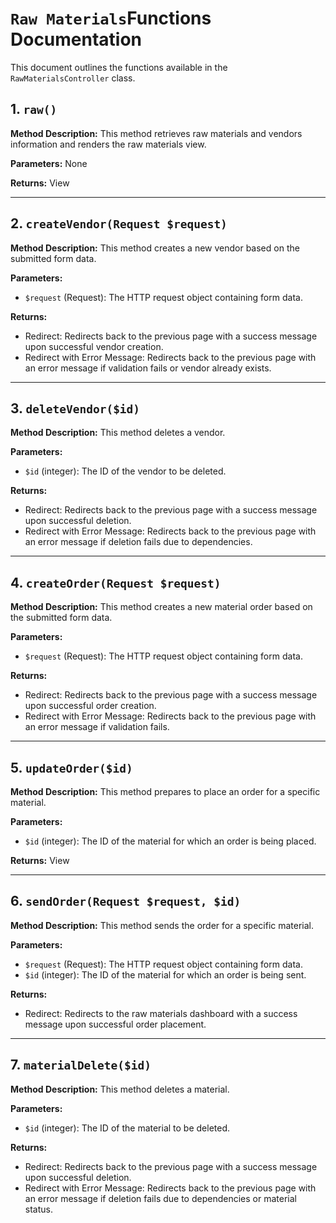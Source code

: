 # `Raw Materials`Functions Documentation

This document outlines the functions available in the `RawMaterialsController` class.

## 1. `raw()`

**Method Description:**
This method retrieves raw materials and vendors information and renders the raw materials view.

**Parameters:**
None

**Returns:**
View

---

## 2. `createVendor(Request $request)`

**Method Description:**
This method creates a new vendor based on the submitted form data.

**Parameters:**

-   `$request` (Request): The HTTP request object containing form data.

**Returns:**

-   Redirect: Redirects back to the previous page with a success message upon successful vendor creation.
-   Redirect with Error Message: Redirects back to the previous page with an error message if validation fails or vendor already exists.

---

## 3. `deleteVendor($id)`

**Method Description:**
This method deletes a vendor.

**Parameters:**

-   `$id` (integer): The ID of the vendor to be deleted.

**Returns:**

-   Redirect: Redirects back to the previous page with a success message upon successful deletion.
-   Redirect with Error Message: Redirects back to the previous page with an error message if deletion fails due to dependencies.

---

## 4. `createOrder(Request $request)`

**Method Description:**
This method creates a new material order based on the submitted form data.

**Parameters:**

-   `$request` (Request): The HTTP request object containing form data.

**Returns:**

-   Redirect: Redirects back to the previous page with a success message upon successful order creation.
-   Redirect with Error Message: Redirects back to the previous page with an error message if validation fails.

---

## 5. `updateOrder($id)`

**Method Description:**
This method prepares to place an order for a specific material.

**Parameters:**

-   `$id` (integer): The ID of the material for which an order is being placed.

**Returns:**
View

---

## 6. `sendOrder(Request $request, $id)`

**Method Description:**
This method sends the order for a specific material.

**Parameters:**

-   `$request` (Request): The HTTP request object containing form data.
-   `$id` (integer): The ID of the material for which an order is being sent.

**Returns:**

-   Redirect: Redirects to the raw materials dashboard with a success message upon successful order placement.

---

## 7. `materialDelete($id)`

**Method Description:**
This method deletes a material.

**Parameters:**

-   `$id` (integer): The ID of the material to be deleted.

**Returns:**

-   Redirect: Redirects back to the previous page with a success message upon successful deletion.
-   Redirect with Error Message: Redirects back to the previous page with an error message if deletion fails due to dependencies or material status.
